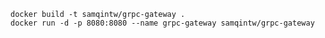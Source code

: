     docker build -t samqintw/grpc-gateway .
    docker run -d -p 8080:8080 --name grpc-gateway samqintw/grpc-gateway 